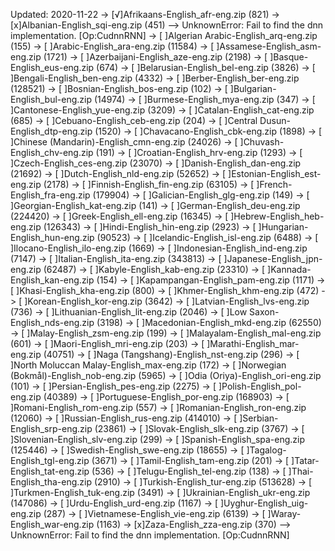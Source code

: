 Updated: 2020-11-22
-> [√]Afrikaans-English_afr-eng.zip (821)
-> [x]Albanian-English_sqi-eng.zip (451)
--> UnknownError: Fail to find the dnn implementation. [Op:CudnnRNN]
-> [ ]Algerian Arabic-English_arq-eng.zip (155)
-> [ ]Arabic-English_ara-eng.zip (11584)
-> [ ]Assamese-English_asm-eng.zip (1721)
-> [ ]Azerbaijani-English_aze-eng.zip (2198)
-> [ ]Basque-English_eus-eng.zip (674)
-> [ ]Belarusian-English_bel-eng.zip (3826)
-> [ ]Bengali-English_ben-eng.zip (4332)
-> [ ]Berber-English_ber-eng.zip (128521)
-> [ ]Bosnian-English_bos-eng.zip (102)
-> [ ]Bulgarian-English_bul-eng.zip (14974)
-> [ ]Burmese-English_mya-eng.zip (347)
-> [ ]Cantonese-English_yue-eng.zip (3209)
-> [ ]Catalan-English_cat-eng.zip (685)
-> [ ]Cebuano-English_ceb-eng.zip (204)
-> [ ]Central Dusun-English_dtp-eng.zip (1520)
-> [ ]Chavacano-English_cbk-eng.zip (1898)
-> [ ]Chinese (Mandarin)-English_cmn-eng.zip (24026)
-> [ ]Chuvash-English_chv-eng.zip (191)
-> [ ]Croatian-English_hrv-eng.zip (1293)
-> [ ]Czech-English_ces-eng.zip (23070)
-> [ ]Danish-English_dan-eng.zip (21692)
-> [ ]Dutch-English_nld-eng.zip (52652)
-> [ ]Estonian-English_est-eng.zip (2178)
-> [ ]Finnish-English_fin-eng.zip (63105)
-> [ ]French-English_fra-eng.zip (179904)
-> [ ]Galician-English_glg-eng.zip (149)
-> [ ]Georgian-English_kat-eng.zip (141)
-> [ ]German-English_deu-eng.zip (224420)
-> [ ]Greek-English_ell-eng.zip (16345)
-> [ ]Hebrew-English_heb-eng.zip (126343)
-> [ ]Hindi-English_hin-eng.zip (2923)
-> [ ]Hungarian-English_hun-eng.zip (90523)
-> [ ]Icelandic-English_isl-eng.zip (6488)
-> [ ]Ilocano-English_ilo-eng.zip (1669)
-> [ ]Indonesian-English_ind-eng.zip (7147)
-> [ ]Italian-English_ita-eng.zip (343813)
-> [ ]Japanese-English_jpn-eng.zip (62487)
-> [ ]Kabyle-English_kab-eng.zip (23310)
-> [ ]Kannada-English_kan-eng.zip (154)
-> [ ]Kapampangan-English_pam-eng.zip (1171)
-> [ ]Khasi-English_kha-eng.zip (800)
-> [ ]Khmer-English_khm-eng.zip (472)
-> [ ]Korean-English_kor-eng.zip (3642)
-> [ ]Latvian-English_lvs-eng.zip (736)
-> [ ]Lithuanian-English_lit-eng.zip (2046)
-> [ ]Low Saxon-English_nds-eng.zip (3198)
-> [ ]Macedonian-English_mkd-eng.zip (62550)
-> [ ]Malay-English_zsm-eng.zip (199)
-> [ ]Malayalam-English_mal-eng.zip (601)
-> [ ]Maori-English_mri-eng.zip (203)
-> [ ]Marathi-English_mar-eng.zip (40751)
-> [ ]Naga (Tangshang)-English_nst-eng.zip (296)
-> [ ]North Moluccan Malay-English_max-eng.zip (172)
-> [ ]Norwegian (Bokmål)-English_nob-eng.zip (5965)
-> [ ]Odia (Oriya)-English_ori-eng.zip (101)
-> [ ]Persian-English_pes-eng.zip (2275)
-> [ ]Polish-English_pol-eng.zip (40389)
-> [ ]Portuguese-English_por-eng.zip (168903)
-> [ ]Romani-English_rom-eng.zip (557)
-> [ ]Romanian-English_ron-eng.zip (12060)
-> [ ]Russian-English_rus-eng.zip (414010)
-> [ ]Serbian-English_srp-eng.zip (23861)
-> [ ]Slovak-English_slk-eng.zip (3767)
-> [ ]Slovenian-English_slv-eng.zip (299)
-> [ ]Spanish-English_spa-eng.zip (125446)
-> [ ]Swedish-English_swe-eng.zip (18655)
-> [ ]Tagalog-English_tgl-eng.zip (3671)
-> [ ]Tamil-English_tam-eng.zip (201)
-> [ ]Tatar-English_tat-eng.zip (536)
-> [ ]Telugu-English_tel-eng.zip (138)
-> [ ]Thai-English_tha-eng.zip (2910)
-> [ ]Turkish-English_tur-eng.zip (513628)
-> [ ]Turkmen-English_tuk-eng.zip (3491)
-> [ ]Ukrainian-English_ukr-eng.zip (147086)
-> [ ]Urdu-English_urd-eng.zip (1167)
-> [ ]Uyghur-English_uig-eng.zip (287)
-> [ ]Vietnamese-English_vie-eng.zip (6139)
-> [ ]Waray-English_war-eng.zip (1163)
-> [x]Zaza-English_zza-eng.zip (370)
--> UnknownError: Fail to find the dnn implementation. [Op:CudnnRNN]
